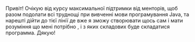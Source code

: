 Привіт!
Очікую від курсу максимальної підтримки від менторів, щоб разом подолати всі труднощі при вивченні мови програмування 
Java, та нарешті дійти до тієї лінії де вже я зможу створювати щось сам і мати розуміння що мені потрібно , і з яких складових буде складатися программа. Дякую! 